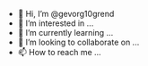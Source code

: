 - 👋 Hi, I’m @gevorg10grend
- 👀 I’m interested in ...
- 🌱 I’m currently learning ...
- 💞️ I’m looking to collaborate on ...
- 📫 How to reach me ...

<!---
gevorg10grend/gevorg10grend is a ✨ special ✨ repository because its `README.md` (this file) appears on your GitHub profile.
You can click the Preview link to take a look at your changes.
--->
